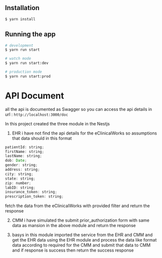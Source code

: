 ## Installation

```bash
$ yarn install
```

## Running the app

```bash
# development
$ yarn run start

# watch mode
$ yarn run start:dev

# production mode
$ yarn run start:prod
```

# API Document

all the api is documented as Swagger so you can access the api details in url : ```http://localhost:3000/doc```

In this project created the three module in the Nestjs 
1. EHR
  i have not find the api details for the eClinicalWorks so assumptions that data should in this format 
  
  ```javascript 
  patientId: string;
  firstName: string;
  lastName: string;
  dob: Date;
  gender: string;
  address: string;
  city: string;
  state: string;
  zip: number;
  labID: string;
  insurance_token: string;
  prescription_token: string;
  ```
  fetch the data from the eClinicalWorks with provided filter and return the response 

2. CMM
  i have simulated the submit prior_authorization form with same data as mansion in the above module 
  and return the response 

3. basys
  in this module imported the service from the EHR and CMM and get the EHR data using the EHR module and process the data like format data according to required for the CMM and submit that data to CMM and if response is success then return the success response 